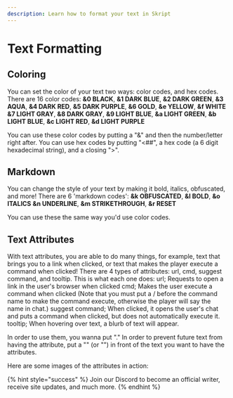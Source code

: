 ```yaml
---
description: Learn how to format your text in Skript
---
```


# Text Formatting

## Coloring

You can set the color of your text two ways: color codes, and hex codes.
There are 16 color codes:
**&0 BLACK**, **&1 DARK BLUE**, **&2 DARK GREEN**, **&3 AQUA**, **&4 DARK RED**, **&5 DARK PURPLE**, **&6 GOLD**, **&e YELLOW**, **&f WHITE**
**&7 LIGHT GRAY**, **&8 DARK GRAY**, **&9 LIGHT BLUE**, **&a LIGHT GREEN**, **&b LIGHT BLUE**, **&c LIGHT RED**, **&d LIGHT PURPLE**

You can use these color codes by putting a "&" and then the number/letter right after.
You can use hex codes by putting "<##", a hex code (a 6 digit hexadecimal string), and a closing ">".

## Markdown

You can change the style of your text by making it bold, italics, obfuscated, and more!
There are 6 'markdown codes':
**&k OBFUSCATED**, **&l BOLD**, **&o ITALICS**
**&n UNDERLINE**, **&m STRIKETHROUGH**, **&r RESET**

You can use these the same way you'd use color codes.

## Text Attributes

With text attributes, you are able to do many things, for example, text that brings you to a link when clicked, or text that makes the player execute a command when clicked!
There are 4 types of attributes: url, cmd, suggest command, and tooltip. This is what each one does:
url; Requests to open a link in the user's browser when clicked
cmd; Makes the user execute a command when clicked (Note that you must put a / before the command name to make the command execute, otherwise the player will say the name in chat.)
suggest command; When clicked, it opens the user's chat and puts a command when clicked, but does not automatically execute it.
tooltip; When hovering over text, a blurb of text will appear.

In order to use them, you wanna put "<the attribute you want to use:value of the attribute>." In order to prevent future text from having the attribute, put a "<r>" (or "<reset>") in front of the text you want to have the attributes.

Here are some images of the attributes in action:
[](../.gitbook/assets/cmd.png)
[](../.gitbook/assets/suggest.png)
[](../.gitbook/assets/url.png)
[](../.gitbook/assets/tooltip.png)

{% hint style="success" %} Join our Discord to become an official writer, receive site updates, and much more. {% endhint %}
